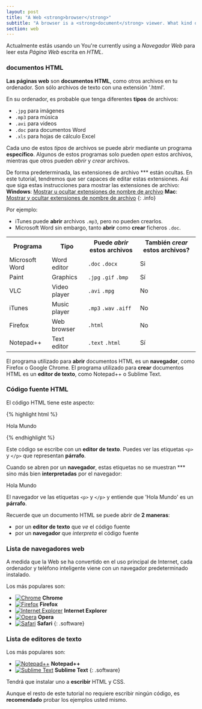 ```yaml
---
layout: post
title: "A Web <strong>browser</strong>"
subtitle: "A browser is a <strong>document</strong> viewer. What kind of document? <strong>Webpages</strong>."
section: web
---
```


Actualmente estás usando un You're currently using a _Navegador Web_ para leer esta _Página Web_ escrita en  _HTML_.

### documentos HTML

**Las páginas web** son **documentos HTML**, como otros archivos en tu ordenador. Son sólo archivos de texto con una extensión '.html'.

En su ordenador, es probable que tenga diferentes **tipos** de archivos:

* `.jpg` para imágenes
* `.mp3` para música
* `.avi` para videos
* `.doc` para documentos Word
* `.xls` para hojas de cálculo Excel

Cada uno de estos _tipos_ de archivos se puede abrir mediante un programa **específico**. Algunos de estos programas solo pueden _open_ estos archivos, mientras que otros pueden _abrir_ y _crear_ archivos.

De forma predeterminada, las extensiones de archivo *** están ocultas. En este tutorial, tendremos que ser capaces de editar estas extensiones. Así que siga estas instrucciones para mostrar las extensiones de archivo:
**Windows**: [Mostrar u ocultar extensiones de nombre de archivo](https://windows.microsoft.com/en-us/windows/show-hide-file-name-extensions)
**Mac**: [Mostrar y ocultar extensiones de nombre de archivo](https://support.apple.com/kb/PH10845?locale=en_US)
{: .info}

Por ejemplo:

* iTunes puede **abrir** archivos `.mp3`, pero no pueden crearlos.
* Microsoft Word sin embargo, tanto **abrir** como **crear** ficheros `.doc`.

<div class="table">
  <table>
    <tr>
      <th>Programa</th>
      <th>Tipo</th>
      <th>
        Puede <em>abrir</em> estos archivos
      </th>
      <th>
        También <em>crear</em> estos archivos?
      </th>
    </tr>
    <tr>
      <td>Microsoft Word</td>
      <td>Word editor</td>
      <td>
        <code>.doc</code>
        <code>.docx</code>
      </td>
      <td class="Sí"><span>Si</span></td>
    </tr>
    <tr>
      <td>Paint</td>
      <td>Graphics</td>
      <td>
        <code>.jpg</code>
        <code>.gif</code>
        <code>.bmp</code>
      </td>
      <td class="Sí"><span>Sí</span></td>
    </tr>
    <tr>
      <td>VLC</td>
      <td>Video player</td>
      <td>
        <code>.avi</code>
        <code>.mpg</code>
      </td>
      <td class="no">No</td>
    </tr>
    <tr>
      <td>iTunes</td>
      <td>Music player</td>
      <td>
        <code>.mp3</code>
        <code>.wav</code>
        <code>.aiff</code>
      </td>
      <td class="no">No</td>
    </tr>
    <tr>
      <td>Firefox</td>
      <td>Web browser</td>
      <td>
        <code>.html</code>
      </td>
      <td class="no">No</td>
    </tr>
    <tr>
      <td>Notepad++</td>
      <td>Text editor</td>
      <td>
        <code>.text</code>
        <code>.html</code>
      </td>
      <td class="Sí"><span>Sí</span></td>
    </tr>
  </table>
</div>

El programa utilizado para **abrir** documentos HTML es un **navegador**, como Firefox o Google Chrome.
El programa utilizado para **crear** documentos HTML es un **editor de texto**, como Notepad++ o Sublime Text.

### Código fuente HTML

El código HTML tiene este aspecto:

{% highlight html %}
<p>Hola Mundo</p>
{% endhighlight %}

Este código se escribe con un **editor de texto**. Puedes ver las etiquetas `<p>` y `</p>` que representan **párrafo**.

Cuando se abren por un **navegador**, estas etiquetas no se muestran *** sino más bien **interpretadas** por el navegador:

<div class="result">
  <p>Hola Mundo</p>
</div>

El navegador ve las etiquetas `<p>` y `</p>` y entiende que 'Hola Mundo' es un **párrafo**.

Recuerde que un documento HTML se puede abrir de **2 maneras**:

* por un **editor de texto** que _ve_ el código fuente
* por un **navegador** que _interpreta_ el código fuente

### Lista de navegadores web

A medida que la Web se ha convertido en el uso principal de Internet, cada ordenador y teléfono inteligente viene con un navegador predeterminado instalado.

Los más populares son:

* [![Chrome](/images/web-browsers/chrome.png)](https://www.google.com/chrome/) **Chrome**
* [![Firefox](/images/web-browsers/firefox.png)](https://www.mozilla.org/firefox/) **Firefox**
* [![Internet Explorer](/images/web-browsers/internet-explorer.png)](https://www.microsoft.com/download/internet-explorer.aspx) **Internet Explorer**
* [![Opera](/images/web-browsers/opera.png)](https://www.opera.com/) **Opera**
* [![Safari](/images/web-browsers/safari.png)](https://www.apple.com/safari/) **Safari**
{: .software}

### Lista de editores de texto

Los más populares son:

* [![Notepad++](/images/text-editors/notepad-plus-plus.png)](https://notepad-plus-plus.org/) **Notepad++**
* [![Sublime Text](/images/text-editors/sublime-text.png)](https://www.sublimetext.com/) **Sublime Text**
{: .software}

Tendrá que instalar uno a **escribir** HTML y CSS.

Aunque el resto de este tutorial no requiere escribir ningún código, es **recomendado** probar los ejemplos usted mismo.

